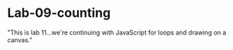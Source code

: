 # Lab-09-counting
 "This is lab 11...we're continuing with JavaScript for loops and drawing on a canvas."